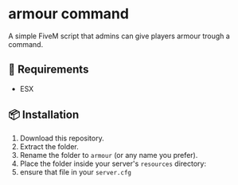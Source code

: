 # armour command

A simple FiveM script that admins can give players armour trough a command.

## 🚩 Requirements

- ESX

## 📦 Installation

1. Download this repository.
2. Extract the folder.
3. Rename the folder to `armour` (or any name you prefer).
4. Place the folder inside your server's `resources` directory:
5. ensure that file in your `server.cfg`
